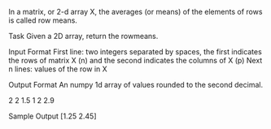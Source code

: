 In a matrix, or 2-d array X, the averages (or means) of the elements of rows is called row means.

Task
Given a 2D array, return the rowmeans.

Input Format
First line: two integers separated by spaces, the first indicates the rows of matrix X (n) and the second indicates the columns of X (p)
Next n lines: values of the row in X

Output Format
An numpy 1d array of values rounded to the second decimal.

2 2
1.5 1
2 2.9

Sample Output
[1.25 2.45]
